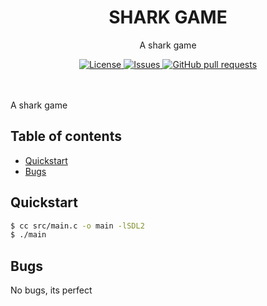 <h1 align="center">SHARK GAME</h1>
<p align="center">A shark game</p>

<p align="center">
	<a href="./LICENSE">
		<img alt="License" src="https://img.shields.io/badge/license-GPL v3-26c374?style=for-the-badge">
	</a>
	<a href="https://github.com/LordOfTrident/shark-game/issues">
		<img alt="Issues" src="https://img.shields.io/github/issues/LordOfTrident/shark-game?style=for-the-badge&color=4f79e4">
	</a>
	<a href="https://github.com/LordOfTrident/shark-game/pulls">
		<img alt="GitHub pull requests" src="https://img.shields.io/github/issues-pr/LordOfTrident/shark-game?style=for-the-badge&color=4f79e4">
	</a>
	<br><br><br>
</p>

A shark game

## Table of contents
* [Quickstart](#quickstart)
* [Bugs](#bugs)

## Quickstart
```sh
$ cc src/main.c -o main -lSDL2
$ ./main
```

## Bugs
No bugs, its perfect
